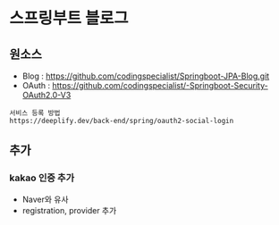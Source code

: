 # 스프링부트 블로그

## 원소스
- Blog : https://github.com/codingspecialist/Springboot-JPA-Blog.git
- OAuth : https://github.com/codingspecialist/-Springboot-Security-OAuth2.0-V3

```
서비스 등록 방법
https://deeplify.dev/back-end/spring/oauth2-social-login
``` 

## 추가

### kakao 인증 추가

- Naver와 유사
- registration, provider 추가
